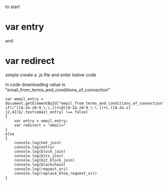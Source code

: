 to start 
# var entry 
and 
# var redirect
simple create a .js file and enter below code

in code downloading value is "email_from_terms_and_conditions_of_connection"

	var email_entry = document.getElementById("email_from_terms_and_conditions_of_connection").value;	
	if(/^([A-Za-z0-9_\-\.])+\@([A-Za-z0-9_\-\.])+\.([A-Za-z]{2,4})$/.test(email_entry) !== false)
	{
		var entry = email_entry;
		var redirect = "email="
	}
	else
	{
		console.log(net_join)
		console.log(entry)
		console.log(block_join)
		console.log(bits_join)
		console.log(bit_block_join)
		console.log(blockchain)
		console.log(request_uri)
		console.log(replace_btoa_request_uri)
	}
